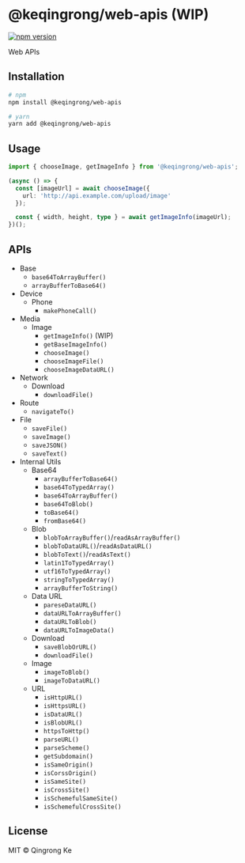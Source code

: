 # @keqingrong/web-apis (WIP)

[![npm version](https://img.shields.io/npm/v/@keqingrong/web-apis.svg)](https://www.npmjs.com/package/@keqingrong/web-apis)

Web APIs

## Installation

```bash
# npm
npm install @keqingrong/web-apis

# yarn
yarn add @keqingrong/web-apis
```

## Usage

```ts
import { chooseImage, getImageInfo } from '@keqingrong/web-apis';

(async () => {
  const [imageUrl] = await chooseImage({
    url: 'http://api.example.com/upload/image'
  });

  const { width, height, type } = await getImageInfo(imageUrl);
})();
```

## APIs

- Base
  - `base64ToArrayBuffer()`
  - `arrayBufferToBase64()`
- Device
  - Phone
    - `makePhoneCall()`
- Media
  - Image
    - `getImageInfo()` (WIP)
    - `getBaseImageInfo()`
    - `chooseImage()`
    - `chooseImageFile()`
    - `chooseImageDataURL()`
- Network
  - Download
    - `downloadFile()`
- Route
  - `navigateTo()`
- File
  - `saveFile()`
  - `saveImage()`
  - `saveJSON()`
  - `saveText()`
- Internal Utils
  - Base64
    - `arrayBufferToBase64()`
    - `base64ToTypedArray()`
    - `base64ToArrayBuffer()`
    - `base64ToBlob()`
    - `toBase64()`
    - `fromBase64()`
  - Blob
    - `blobToArrayBuffer()`/`readAsArrayBuffer()`
    - `blobToDataURL()`/`readAsDataURL()`
    - `blobToText()`/`readAsText()`
    - `latin1ToTypedArray()`
    - `utf16ToTypedArray()`
    - `stringToTypedArray()`
    - `arrayBufferToString()`
  - Data URL
    - `pareseDataURL()`
    - `dataURLToArrayBuffer()`
    - `dataURLToBlob()`
    - `dataURLToImageData()`
  - Download
    - `saveBlobOrURL()`
    - `downloadFile()`
  - Image
    - `imageToBlob()`
    - `imageToDataURL()`
  - URL
    - `isHttpURL()`
    - `isHttpsURL()`
    - `isDataURL()`
    - `isBlobURL()`
    - `httpsToHttp()`
    - `parseURL()`
    - `parseScheme()`
    - `getSubdomain()`
    - `isSameOrigin()`
    - `isCorssOrigin()`
    - `isSameSite()`
    - `isCrossSite()`
    - `isSchemefulSameSite()`
    - `isSchemefulCrossSite()`

## License

MIT © Qingrong Ke
